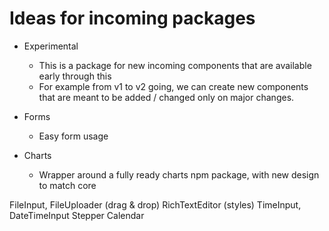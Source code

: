 # Ideas for incoming packages

-   Experimental

    -   This is a package for new incoming components that are available early through this
    -   For example from v1 to v2 going, we can create new components that are meant to be added / changed only on major changes.

-   Forms

    -   Easy form usage

-   Charts
    -   Wrapper around a fully ready charts npm package, with new design to match core

FileInput, FileUploader (drag & drop)
RichTextEditor (styles)
TimeInput, DateTimeInput
Stepper
Calendar
